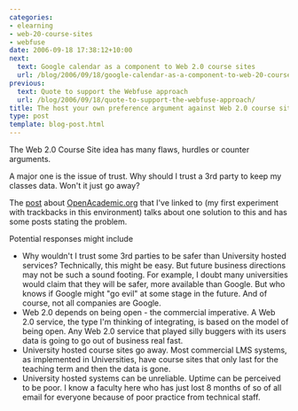 ```yaml
---
categories:
- elearning
- web-20-course-sites
- webfuse
date: 2006-09-18 17:38:12+10:00
next:
  text: Google calendar as a component to Web 2.0 course sites
  url: /blog/2006/09/18/google-calendar-as-a-component-to-web-20-course-sites/
previous:
  text: Quote to support the Webfuse approach
  url: /blog/2006/09/18/quote-to-support-the-webfuse-approach/
title: The host your own preference argument against Web 2.0 course sites
type: post
template: blog-post.html
---
```

The Web 2.0 Course Site idea has many flaws, hurdles or counter arguments.

A major one is the issue of trust. Why should I trust a 3rd party to keep my classes data. Won't it just go away?

The [post](http://www.darcynorman.net/2006/09/09/openacademic-org-blending-moodle-drupal-mediawiki-elgg) about [OpenAcademic.org](http://openacademic.org/) that I've linked to (my first experiment with trackbacks in this environment) talks about one solution to this and has some posts stating the problem.

Potential responses might include

- Why wouldn't I trust some 3rd parties to be safer than University hosted services? Technically, this might be easy. But future business directions may not be such a sound footing. For example, I doubt many universities would claim that they will be safer, more available than Google. But who knows if Google might "go evil" at some stage in the future. And of course, not all companies are Google.
- Web 2.0 depends on being open - the commercial imperative. A Web 2.0 service, the type I'm thinking of integrating, is based on the model of being open. Any Web 2.0 service that played silly buggers with its users data is going to go out of business real fast.
- University hosted course sites go away. Most commercial LMS systems, as implemented in Universities, have course sites that only last for the teaching term and then the data is gone.
- University hosted systems can be unreliable. Uptime can be perceived to be poor. I know a faculty here who has just lost 8 months of so of all email for everyone because of poor practice from technical staff.